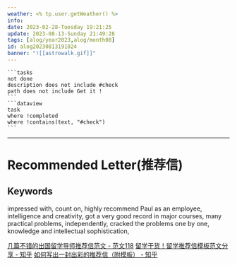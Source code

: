 ```yaml
---
weather: <% tp.user.getWeather() %>
info: 
date: 2023-02-28-Tuesday 19:21:25
update: 2023-08-13-Sunday 21:49:28
tags: [alog/year2023,alog/month08]
id: alog20230813191024
banner: "![[astrowalk.gif]]"
---
```

````ad-todo
```tasks
not done
description does not include #check
path does not include Get it !
```
```dataview
task
where !completed
where !contains(text, "#check")
```
````
---

# Recommended Letter(推荐信)
## Keywords
impressed with, count on, highly recommend Paul as an employee, 
intelligence and creativity, got a very good record in major courses, many practical problems, independently, cracked the problems one by one, knowledge and intellectual sophistication, 


[几篇不错的出国留学导师推荐信范文 - 范文118](http://www.fanwen118.com/info_15/fw_2857423.html)
[留学干货！留学推荐信模板范文分享 - 知乎](https://zhuanlan.zhihu.com/p/90818608)
[如何写出一封出彩的推荐信（附模板） - 知乎](https://zhuanlan.zhihu.com/p/340586186)
